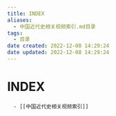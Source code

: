 ```yaml
---
title: INDEX
aliases:
  - 中国近代史相关视频索引.md目录
tags:
  - 目录
date created: 2022-12-08 14:29:24
date updated: 2022-12-08 14:29:24
---
```


# INDEX

      - [[中国近代史相关视频索引]]
